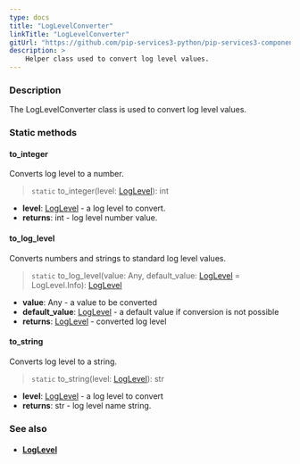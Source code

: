 ```yaml
---
type: docs
title: "LogLevelConverter"
linkTitle: "LogLevelConverter"
gitUrl: "https://github.com/pip-services3-python/pip-services3-components-python"
description: >
    Helper class used to convert log level values.
---
```


### Description

The LogLevelConverter class is used to convert log level values.

### Static methods

#### to_integer
Converts log level to a number.

> `static` to_integer(level: [LogLevel](../log_level)): int

- **level**: [LogLevel](../log_level) - a log level to convert.
- **returns**: int - log level number value.


#### to_log_level
Converts numbers and strings to standard log level values.

> `static` to_log_level(value: Any, default_value: [LogLevel](../log_level) = LogLevel.Info): [LogLevel](../log_level)

- **value**: Any - a value to be converted
- **default_value**: [LogLevel](../log_level) - a default value if conversion is not possible
- **returns**: [LogLevel](../log_level) - converted log level


#### to_string
Converts log level to a string.

> `static` to_string(level: [LogLevel](../log_level)): str

- **level**: [LogLevel](../log_level) - a log level to convert
- **returns**: str - log level name string.



### See also
- #### [LogLevel](../log_level)
